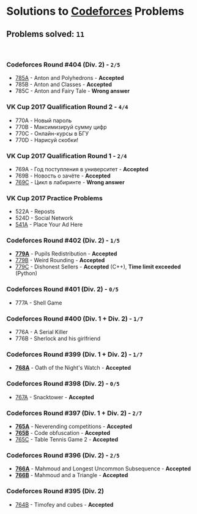# Solutions to [Codeforces](http://codeforces.com) Problems
## Problems solved: `11`

<br>

### Codeforces Round #404 (Div. 2) - `2/5`
- [785A](https://github.com/kantuni/Codeforces/blob/master/785A/anton_and_polyhedrons.py) - Anton and Polyhedrons - **Accepted**
- 785B - Anton and Classes - **Accepted**
- 785C - Anton and Fairy Tale - **Wrong answer**

### VK Cup 2017 Qualification Round 2 - `4/4`
- 770A - Новый пароль
- 770B - Максимизируй сумму цифр
- 770C - Онлайн-курсы в БГУ
- 770D - Нарисуй скобки!

### VK Cup 2017 Qualification Round 1 - `2/4`
- 769A - Год поступления в университет - **Accepted**
- 769B - Новость о зачёте - **Accepted**
- [769C](https://github.com/kantuni/Codeforces/tree/master/769C) - Цикл в лабиринте - **Wrong answer**

### VK Cup 2017 Practice Problems
- 522A - Reposts
- 524D - Social Network
- [541A](https://github.com/kantuni/Codeforces/tree/master/779A) - Place Your Ad Here

### Codeforces Round #402 (Div. 2) - `1/5`
- **[779A](https://github.com/kantuni/Codeforces/tree/master/779A)** - Pupils Redistribution - **Accepted**
- [779B](https://github.com/kantuni/Codeforces/tree/master/779B) - Weird Rounding - **Accepted**
- [779C](https://github.com/kantuni/Codeforces/tree/master/779C) - Dishonest Sellers - **Accepted** (C++), **Time limit exceeded** (Python)

### Codeforces Round #401 (Div. 2) - `0/5`
- 777A - Shell Game

### Codeforces Round #400 (Div. 1 + Div. 2) - `1/7`
- 776A - A Serial Killer
- 776B - Sherlock and his girlfriend

### Codeforces Round #399 (Div. 1 + Div. 2) - `1/7`
- **[768A](https://github.com/kantuni/Codeforces/tree/master/768A)** - Oath of the Night's Watch - **Accepted**

### Codeforces Round #398 (Div. 2) - `0/5`
- [767A](https://github.com/kantuni/Codeforces/tree/master/767A) - Snacktower - **Accepted**

### Codeforces Round #397 (Div. 1 + Div. 2) - `2/7`
- **[765A](https://github.com/kantuni/Codeforces/tree/master/765A)** - Neverending competitions - **Accepted**
- **[765B](https://github.com/kantuni/Codeforces/tree/master/765B)** - Code obfuscation - **Accepted**
- [765C](https://github.com/kantuni/Codeforces/tree/master/765C) - Table Tennis Game 2 - **Accepted**

### Codeforces Round #396 (Div. 2) - `2/5`
- **[766A](https://github.com/kantuni/Codeforces/tree/master/766A)** - Mahmoud and Longest Uncommon Subsequence - **Accepted**
- **[766B](https://github.com/kantuni/Codeforces/tree/master/766B)** - Mahmoud and a Triangle - **Accepted**

### Codeforces Round #395 (Div. 2)
- [764B](https://github.com/kantuni/Codeforces/tree/master/764B) - Timofey and cubes - **Accepted**
